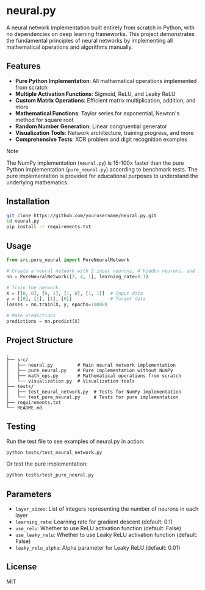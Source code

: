 # neural.py

A neural network implementation built entirely from scratch in Python, with no dependencies on deep learning frameworks. This project demonstrates the fundamental principles of neural networks by implementing all mathematical operations and algorithms manually.

## Features

- **Pure Python Implementation**: All mathematical operations implemented from scratch
- **Multiple Activation Functions**: Sigmoid, ReLU, and Leaky ReLU
- **Custom Matrix Operations**: Efficient matrix multiplication, addition, and more
- **Mathematical Functions**: Taylor series for exponential, Newton's method for square root
- **Random Number Generation**: Linear congruential generator
- **Visualization Tools**: Network architecture, training progress, and more
- **Comprehensive Tests**: XOR problem and digit recognition examples

> [!NOTE]
> The NumPy implementation (`neural.py`) is 15-100x faster than the pure Python implementation (`pure_neural.py`) according to benchmark tests. The pure implementation is provided for educational purposes to understand the underlying mathematics.

## Installation

```bash
git clone https://github.com/yourusername/neural.py.git
cd neural.py
pip install -r requirements.txt
```

## Usage

```python
from src.pure_neural import PureNeuralNetwork

# Create a neural network with 2 input neurons, 4 hidden neurons, and 1 output neuron
nn = PureNeuralNetwork([2, 4, 1], learning_rate=0.1)

# Train the network
X = [[0, 0], [0, 1], [1, 0], [1, 1]]  # Input data
y = [[0], [1], [1], [0]]              # Target data
losses = nn.train(X, y, epochs=10000)

# Make predictions
predictions = nn.predict(X)
```

## Project Structure

```
.
├── src/
│   ├── neural.py         # Main neural network implementation
│   ├── pure_neural.py    # Pure implementation without NumPy
│   ├── math_ops.py       # Mathematical operations from scratch
│   └── visualization.py  # Visualization tools
├── tests/
│   ├── test_neural_network.py  # Tests for NumPy implementation
│   └── test_pure_neural.py     # Tests for pure implementation
├── requirements.txt
└── README.md
```

## Testing

Run the test file to see examples of neural.py in action:

```bash
python tests/test_neural_network.py
```

Or test the pure implementation:

```bash
python tests/test_pure_neural.py
```

## Parameters

- `layer_sizes`: List of integers representing the number of neurons in each layer
- `learning_rate`: Learning rate for gradient descent (default: 0.1)
- `use_relu`: Whether to use ReLU activation function (default: False)
- `use_leaky_relu`: Whether to use Leaky ReLU activation function (default: False)
- `leaky_relu_alpha`: Alpha parameter for Leaky ReLU (default: 0.01)

## License

MIT 